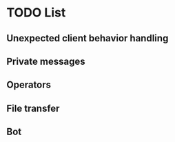 # TODO List

## Unexpected client behavior handling
## Private messages
## Operators
## File transfer
## Bot
